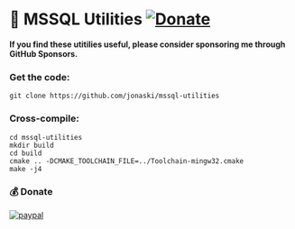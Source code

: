 :wrench: MSSQL Utilities
[![Donate](https://img.shields.io/badge/Donate-PayPal-green.svg)](https://paypal.me/jonaskvinge)
=======================

**If you find these utitilies useful, please consider sponsoring me through GitHub Sponsors.**

### Get the code:

    git clone https://github.com/jonaski/mssql-utilities

### Cross-compile:

    cd mssql-utilities
    mkdir build
    cd build
    cmake .. -DCMAKE_TOOLCHAIN_FILE=../Toolchain-mingw32.cmake
    make -j4

### :moneybag: Donate

[![paypal](https://www.paypalobjects.com/en_US/i/btn/btn_donateCC_LG.gif)](https://paypal.me/jonaskvinge)
